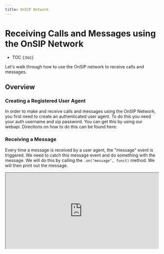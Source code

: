 ```yaml
---
title: OnSIP Network
---
```


# Receiving Calls and Messages using the OnSIP Network

* TOC
{:toc}

Let's walk through how to use the OnSIP network to receive calls and messages.

## Overview

### Creating a Registered User Agent

In order to make and receive calls and messages using the OnSIP Network, you first need to create an authenticated user agent.  To do this you need your auth username and sip password.  You can get this by using our webapi.  Directions on how to do this can be found here:


### Receiving a Message

Every time a message is received by a user agent, the "message" event is triggered.  We need to catch this message event and do something with the message.  We will do this by calling the `.on("message", funct)` method.  We will then print out the message.

<iframe
  style="width: 100%; height: 250px"
  src="http://jsfiddle.net/h6PwR/2/embedded/html,js,result/">
</iframe>


